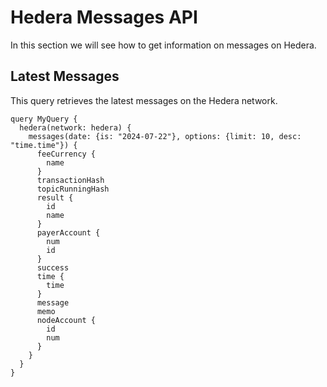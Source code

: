 # Hedera Messages API

In this section we will see how to get information on messages on Hedera.

## Latest Messages

This query retrieves the latest messages on the Hedera network.

```
query MyQuery {
  hedera(network: hedera) {
    messages(date: {is: "2024-07-22"}, options: {limit: 10, desc: "time.time"}) {
      feeCurrency {
        name
      }
      transactionHash
      topicRunningHash
      result {
        id
        name
      }
      payerAccount {
        num
        id
      }
      success
      time {
        time
      }
      message
      memo
      nodeAccount {
        id
        num
      }
    }
  }
}

```
